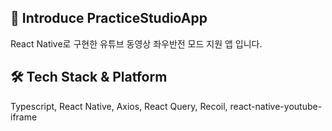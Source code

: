 ## 🙌 Introduce PracticeStudioApp
React Native로 구현한 유튜브 동영상 좌우반전 모드 지원 앱 입니다.

## 🛠 Tech Stack & Platform
Typescript, React Native, Axios, React Query, Recoil, react-native-youtube-iframe
